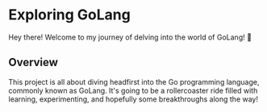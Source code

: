# Exploring GoLang

Hey there! Welcome to my journey of delving into the world of GoLang! 🚀

## Overview

This project is all about diving headfirst into the Go programming language, commonly known as GoLang. It's going to be a rollercoaster ride filled with learning, experimenting, and hopefully some breakthroughs along the way!
